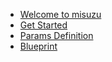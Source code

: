 - [Welcome to misuzu](/)
- [Get Started](/quickstarted)
- [Params Definition](/params)
- [Blueprint](/blueprint)
